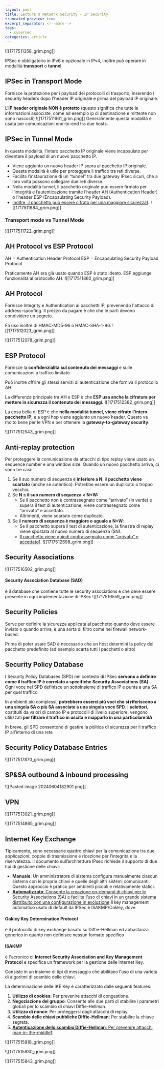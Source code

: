 ```yaml
---
layout: post
title: Lecture 9 Network Security - IP Security
truncated_preview: true
excerpt_separator: <!--more-->
tags:
  - cybersec
categories: article
---
```

<!--more-->
![[1717511358_grim.png]]

IPSec è obbligatorio in IPv6 e opzionale in IPv4, inoltre può operare in modalità **transport** o **tunnel**

## IPSec in Transport Mode
Fornisce la protezione per i payload dei protocolli di trasporto, inserendo i security headers dopo l'header IP originale e prima del payload IP originale.

L'**IP header originale NON è protetto** (questo significa che tutte le informazioni associate, come ad esempio ip di destinazione e mittente non sono nascosti)
![[1717511661_grim.png]]
Generalmente questa modalità è usata per comunicazioni end-to-end tra due hosts.
## IPSec in Tunnel Mode
In questa modalità, l’intero pacchetto IP originale viene incapsulato per diventare il payload di un nuovo pacchetto IP.
- Viene aggiunto un nuovo header IP sopra al pacchetto IP originale.
- Questa modalità è utile per proteggere il traffico tra reti diverse.
- Facilita l’instaurazione di un “tunnel” tra due gateway IPsec sicuri, che a loro volta possono collegare due reti diverse.
- Nella modalità tunnel, il pacchetto originale può essere firmato per l’integrità e l’autenticazione tramite l’header AH (Authentication Header) o l’header ESP (Encapsulating Security Payload).
- [Inoltre, il pacchetto può essere cifrato per una maggiore sicurezza](https://www.twingate.com/blog/ipsec-tunnel-mode)[1](https://www.twingate.com/blog/ipsec-tunnel-mode).
![[1717511684_grim.png]]

### Transport mode vs Tunnel Mode
![[1717511722_grim.png]]


## AH Protocol vs ESP Protocol
AH = Authentication Header Protocol
ESP = Encapsulating Security Payload Protocol

Praticamente AH era già usato quando ESP è stato ideato. ESP aggiunge funzionalità al protocollo AH.
![[1717511860_grim.png]]


## AH Protocol
Fornisce Integrity e Authentication ai pacchetti IP, prevenendo l'attacco di address-spoofing.
Il prezzo da pagare è che che le parti devono condividere un segreto. 

Fa uso inoltre di HMAC-MD5-96 o HMAC-SHA-1-96.
![[1717512023_grim.png]]

![[1717512078_grim.png]]
## ESP Protocol
Fornisce la **confidenzialità sul contenuto dei messaggi** e sulle comunicazioni a traffico limitato.

Può inoltre offrire gli stessi servizi di autenticazione che forniva il protocollo AH.

La differenza principale tra AH e ESP è che **ESP usa anche la cifratura per mettere in sicurezza il contenuto dei messaggi.**
![[1717512382_grim.png]]

La cosa bella di ESP è che **nella modalità tunnel, viene cifrato l'intero pacchetto IP**, e a ogni hop viene aggiunto un nuovo header. Questo va molto bene per le VPN e per ottenere la **gateway-to-gateway security**.

![[1717512543_grim.png]]


## Anti-replay protection
Per proteggere la comunicazione da attacchi di tipo replay viene usato un sequence number e una window size. 
Quando un nuovo pacchetto arriva, ci sono tre casi:

1. Se il suo numero di sequenza è **inferiore a N**, il **pacchetto viene scartato** (anche se autentico). Potrebbe essere un duplicato o troppo vecchio.
2. Se **N ≤ il suo numero di sequenza < N+W:**
    - Se il pacchetto non è contrassegnato come “arrivato” (in verde) e supera il test di autenticazione, viene contrassegnato come “arrivato” e accettato.
    - Altrimenti, viene scartato come duplicato.
3. Se il **numero di sequenza è maggiore o uguale a N+W**:
    - Se il pacchetto supera il test di autenticazione, la finestra di replay viene spostata al nuovo numero di sequenza (SN).
    - [Il pacchetto viene quindi contrassegnato come “arrivato” e accettato](https://community.fortinet.com/t5/FortiGate/Technical-Note-Explaining-IPSEC-Anti-replay-and-preventing/ta-p/192424)[1](https://community.fortinet.com/t5/FortiGate/Technical-Note-Explaining-IPSEC-Anti-replay-and-preventing/ta-p/192424).
![[1717512698_grim.png]]

## Security Associations
![[1717516502_grim.png]]

#### Security Association Database (SAD)
è il database che contiene tutte le security associations e che deve essere presente in ogni implementazione di IPSec
![[1717516559_grim.png]]

## Security Policies
Serve per definire la sicurezza applicata al pacchetto quando deve essere inviato o quando arriva, è una sorta di filtro come nei firewall network-based.

Prima di poter usare SAD è necessario che un host determini la policy del pacchetto predefinito (ad esempio scarta tutti i pacchetti o altro)

## Security Policy Database
I Security Policy Databases (SPD) nel contesto di IPSec **servono a definire come il traffico IP è correlato a specifiche Security Associations (SA).** Ogni voce nel SPD definisce un sottoinsieme di traffico IP e punta a una SA per quel traffico. 

In ambienti più complessi, **potrebbero esserci più voci che si riferiscono a una singola SA o più SA associate a una singola voce SPD**.
I **selettori**, costituiti da valori di campo IP e protocolli di livello superiore, vengono utilizzati **per filtrare il traffico in uscita e mapparlo in una particolare SA**. 

In breve, gli SPD consentono di gestire la politica di sicurezza per il traffico IP all’interno di una rete

## Security Policy Database Entries   
![[1717517870_grim.png]]
## SP&SA outbound & inbound processing
![[Pasted image 20240604182901.png]]
## VPN
![[1717513021_grim.png]]

![[1717514865_grim.png]]


## Internet Key Exchange
Tipicamente, sono necessarie quattro chiavi per la comunicazione tra due applicazioni: coppie di trasmissione e ricezione per l’integrità e la riservatezza. Il documento sull’architettura IPsec richiede il supporto di due tipi di gestione delle chiavi:

- **Manuale**: Un amministratore di sistema configura manualmente ciascun sistema con le proprie chiavi e quelle degli altri sistemi comunicanti. Questo approccio è pratico per ambienti piccoli e relativamente statici.
- [**Automatizzato**: Consente la creazione on-demand di chiavi per le Security Associations (SA) e facilita l’uso di chiavi in un grande sistema distribuito con una configurazione in evoluzione](https://paraphraz.it/it/)
Il key management automatico usato di default da IPSec è ISAKMP/Oakley, dove:
#### Oakley Key Determination Protocol 
è il protocollo di key exchange basato su Diffie-Hellman ed abbastanza generico in quanto non definisce nessun formato specifico

#### ISAKMP
è l'acronico di **Internet Security Association and Key Management Protocol** e specifica un framework per la gestione delle Internet Key.

Consiste in un insieme di tipi di messaggio che abilitano l'uso di una varietà di algoritmi di scambio delle chiavi.


La determinazione delle IKE Key è caratterizzato dalle seguenti features:
1. **Utilizzo di cookies**: Per prevenire attacchi di congestione.
2. **Negoziazione del gruppo**: Consente alle due parti di stabilire i parametri globali per lo scambio di chiavi Diffie-Hellman.
3. **Utilizzo di nonce**: Per proteggersi dagli attacchi di replay.
4. **Scambio delle chiavi pubbliche Diffie-Hellman**: Per stabilire la chiave segreta.
5. [**Autenticazione dello scambio Diffie-Hellman**: Per prevenire attacchi man-in-the-middle](https://www.geeksforgeeks.org/internet-key-exchange-ike-in-network-security/)[1](https://www.geeksforgeeks.org/internet-key-exchange-ike-in-network-security/).

![[1717515818_grim.png]]

![[1717515830_grim.png]]

![[1717515843_grim.png]]